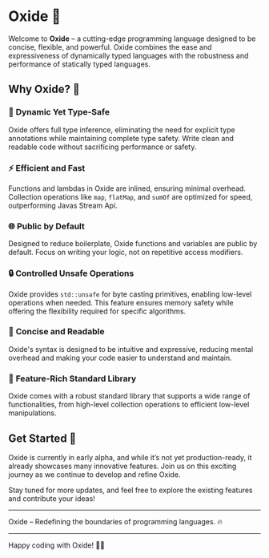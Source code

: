 # Oxide 🧪

Welcome to **Oxide** – a cutting-edge programming language designed to be concise, flexible, and powerful. Oxide combines the ease and expressiveness of dynamically typed languages with the robustness and performance of statically typed languages.

## Why Oxide? 🚀

### 🌟 **Dynamic Yet Type-Safe**
Oxide offers full type inference, eliminating the need for explicit type annotations while maintaining complete type safety. Write clean and readable code without sacrificing performance or safety.

### ⚡ **Efficient and Fast**
Functions and lambdas in Oxide are inlined, ensuring minimal overhead. Collection operations like `map`, `flatMap`, and `sumOf` are optimized for speed, outperforming Javas Stream Api.

### 🌐 **Public by Default**
Designed to reduce boilerplate, Oxide functions and variables are public by default. Focus on writing your logic, not on repetitive access modifiers.

### 🔒 **Controlled Unsafe Operations**
Oxide provides `std::unsafe` for byte casting primitives, enabling low-level operations when needed. This feature ensures memory safety while offering the flexibility required for specific algorithms.

### 🎨 **Concise and Readable**
Oxide's syntax is designed to be intuitive and expressive, reducing mental overhead and making your code easier to understand and maintain.

### 🧩 **Feature-Rich Standard Library**
Oxide comes with a robust standard library that supports a wide range of functionalities, from high-level collection operations to efficient low-level manipulations.

## Get Started 🌱

Oxide is currently in early alpha, and while it’s not yet production-ready, it already showcases many innovative features. Join us on this exciting journey as we continue to develop and refine Oxide.

Stay tuned for more updates, and feel free to explore the existing features and contribute your ideas!

---

Oxide – Redefining the boundaries of programming languages. 🔥

---

Happy coding with Oxide! 🧑‍💻